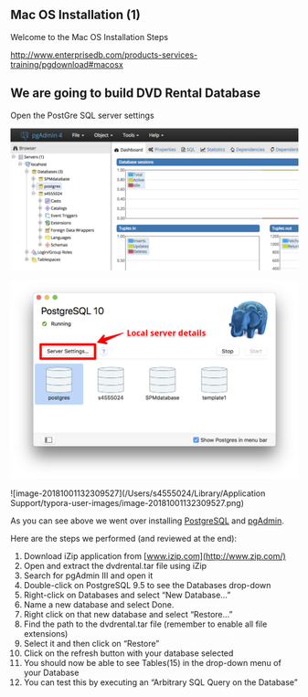## Mac OS Installation (1)

Welcome to the Mac OS Installation Steps  

http://www.enterprisedb.com/products-services-training/pgdownload#macosx



## We are going to build DVD Rental Database

Open the PostGre SQL server settings

![image-20181001132309527](https://github.com/gu9/Tutorials-PostGreSQL/blob/master/Pics/image-20181001132309527.png)





![image-20181001132006784](https://github.com/gu9/Tutorials-PostGreSQL/blob/master/Pics/image-20181001132006784.png)

![image-20181001132309527](/Users/s4555024/Library/Application Support/typora-user-images/image-20181001132309527.png)



As you can see above  we went over installing [PostgreSQL](http://www.postgresql.org/download/) and [pgAdmin](http://www.pgadmin.org/download/). 

Here are the steps we performed (and reviewed at the end):

1. Download iZip application from [www.izip.com](http://www.zip.com/)
2. Open and extract the dvdrental.tar file using iZip
3. Search for pgAdmin III and open it
4. Double-click on PostgreSQL 9.5 to see the Databases drop-down
5. Right-click on Databases and select “New Database…”
6. Name a new database and select Done.
7. Right click on that new database and select “Restore…”
8. Find the path to the dvdrental.tar file (remember to enable all file extensions)
9. Select it and then click on “Restore”
10. Click on the refresh button with your database selected
11. You should now be able to see Tables(15) in the drop-down menu of your Database
12. You can test this by executing an “Arbitrary SQL Query on the Database”